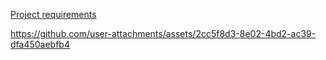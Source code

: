 [Project requirements](https://www.theodinproject.com/lessons/node-path-javascript-tic-tac-toe)

https://github.com/user-attachments/assets/2cc5f8d3-8e02-4bd2-ac39-dfa450aebfb4


